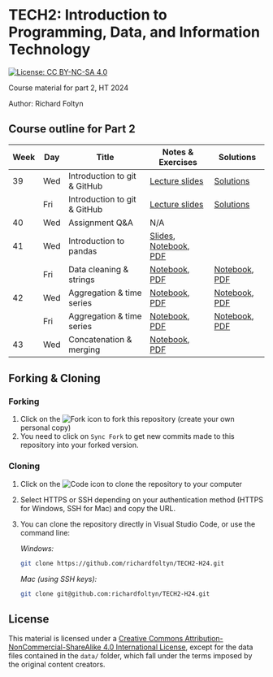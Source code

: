 
# TECH2: Introduction to Programming, Data, and Information Technology

[![License: CC BY-NC-SA 4.0](https://img.shields.io/badge/License-CC%20BY--NC--SA%204.0-lightgrey.svg)](https://creativecommons.org/licenses/by-nc-sa/4.0/)

Course material for part 2, HT 2024

Author: Richard Foltyn


## Course outline for Part 2

| Week | Day | Title | Notes & Exercises | Solutions |
|------|-----|-------|----------------------|------------------------------------------|
| 39   | Wed | Introduction to git & GitHub | [Lecture slides](lecture1/slides1.pdf) | [Solutions](lecture1/solutions/) |
|      | Fri | Introduction to git & GitHub | [Lecture slides](lecture1/slides1.pdf) | [Solutions](lecture1/solutions/) |
| 40   | Wed | Assignment Q&A               | N/A | |
| 41   | Wed | Introduction to pandas       | [Slides](lecture2/slides2.pdf), [Notebook](lecture2/lecture2.ipynb), [PDF](lecture2/lecture2.pdf) | |
|      | Fri | Data cleaning & strings      | [Notebook](workshop2/workshop2.ipynb), [PDF](workshop2/workshop2.pdf) | [Notebook](workshop2/workshop2-solutions.ipynb), [PDF](workshop2/workshop2-solutions.pdf)
| 42   | Wed | Aggregation & time series    | [Notebook](lecture3/lecture3.ipynb), [PDF](lecture3/lecture3.pdf) | [Notebook](lecture3/lecture3-solutions.ipynb), [PDF](lecture3/lecture3-solutions.pdf) |
|      | Fri | Aggregation & time series    | [Notebook](workshop3/workshop3.ipynb), [PDF](workshop3/workshop3.pdf) | [Notebook](workshop3/workshop3-solutions.ipynb), [PDF](workshop3/workshop3-solutions.pdf) |
| 43   | Wed | Concatenation & merging      | [Notebook](lecture4/lecture4.ipynb), [PDF](lecture4/lecture4.pdf) |  |


## Forking & Cloning

### Forking

1. Click on the ![Fork](images/fork.png) icon to fork this repository (create your own personal copy)
2. You need to click on `Sync Fork` to get new commits made to this repository into your forked version.

### Cloning

1. Click on the ![Code](images/code.png) icon to clone the repository to your computer
2. Select HTTPS or SSH depending on your authentication method (HTTPS for Windows, SSH for Mac) and copy the URL.
3. You can clone the repository directly in Visual Studio Code, or use the command line:

    _Windows:_
    ```bash
    git clone https://github.com/richardfoltyn/TECH2-H24.git
    ```
    _Mac (using SSH keys):_
    ```bash
    git clone git@github.com:richardfoltyn/TECH2-H24.git
    ```




## License

This material is licensed under a 
[Creative Commons Attribution-NonCommercial-ShareAlike 4.0 International License](http://creativecommons.org/licenses/by-nc-sa/4.0/),
except for the data files contained in the `data/` folder, which
fall under the terms imposed by the original content creators.